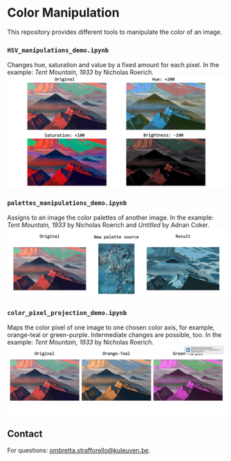 # Color Manipulation
This repository provides different tools to manipulate the color of an image. 

### `HSV_manipulations_demo.ipynb`
Changes hue, saturation and value by a fixed amount for each pixel. In the example: _Tent Mountain, 1933_ by Nicholas Roerich.
![HSV.png](figures/HSV.png)

### `palettes_manipulations_demo.ipynb`
Assigns to an image the color palettes of another image. In the example: _Tent Mountain, 1933_ by Nicholas Roerich and _Untitled_ by Adnan Coker.
![new_palettes.png](figures/new_palettes.png)

### `color_pixel_projection_demo.ipynb`
Maps the color pixel of one image to one chosen color axis, for example, orange-teal or green-purple. Intermediate changes are possible, too. In the example: _Tent Mountain, 1933_ by Nicholas Roerich.
![projections.png](figures/projections.png)

## Contact
For questions: [ombretta.strafforello@kuleuven.be](mailto:ombretta.strafforello@kuleuven.be).




